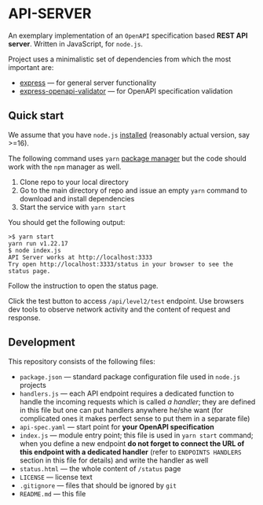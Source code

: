 # API-SERVER

An exemplary implementation of an `OpenAPI` specification based  **REST API server**. Written in JavaScript, for `node.js`.

Project uses a minimalistic set of dependencies from which the most important are:
* [express](https://www.npmjs.com/package/express) &mdash; for general server functionality
* [express-openapi-validator](https://github.com/cdimascio/express-openapi-validator#example-express-api-server)
 &mdash; for OpenAPI specification validation

## Quick start
We assume that you have `node.js` [installed](https://nodejs.dev/learn/how-to-install-nodejs) (reasonably actual version, say >=16).

The following command uses `yarn` [package manager](https://www.npmjs.com/package/yarn) but the code should work with the `npm` manager as well.

1. Clone repo to your local directory
2. Go to the main directory of repo and issue an empty `yarn` command to download and install dependencies
3. Start the service with `yarn start`

You should get the following output:
```terminal
>$ yarn start
yarn run v1.22.17
$ node index.js
API Server works at http://localhost:3333
Try open http://localhost:3333/status in your browser to see the status page.
```

Follow the instruction to open the status page.

Click the test button to access `/api/level2/test` endpoint. Use browsers dev tools to observe network activity and the content of request and response.

## Development
This repository consists of the following files:
* `package.json` &mdash; standard package configuration file used in `node.js` projects
* `handlers.js` &mdash; each API endpoint requires a dedicated function to handle the incoming requests which is called _a handler_; they are defined in this file but one can put handlers anywhere he/she want (for complicated ones it makes perfect sense to put them in a separate file)
* `api-spec.yaml` &mdash; start point for **your OpenAPI specification**
* `index.js` &mdash; module entry point; this file is used in `yarn start` command; when you define a new endpoint **do not forget to connect the URL of this endpoint with a dedicated handler** (refer to `ENDPOINTS HANDLERS` section in this file for details) and write the handler as well
* `status.html` &mdash; the whole content of `/status` page
* `LICENSE` &mdash; license text
* `.gitignore` &mdash; files that should be ignored by `git`
* `README.md` &mdash; this file


